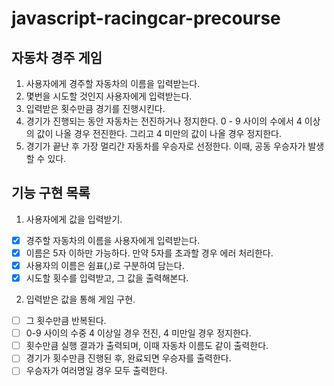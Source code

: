 # javascript-racingcar-precourse

## 자동차 경주 게임

1. 사용자에게 경주할 자동차의 이름을 입력받는다.
2. 몇번을 시도할 것인지 사용자에게 입력받는다.
3. 입력받은 횟수만큼 경기를 진행시킨다.
4. 경기가 진행되는 동안 자동차는 전진하거나 정지한다.
   0 - 9 사이의 수에서 4 이상의 값이 나올 경우 전진한다.
   그리고 4 미만의 값이 나올 경우 정지한다.
5. 경기가 끝난 후 가장 멀리간 자동차를 우승자로 선정한다.
   이때, 공동 우승자가 발생할 수 있다.

## 기능 구현 목록

1. 사용자에게 값을 입력받기.

- [x] 경주할 자동차의 이름을 사용자에게 입력받는다.
- [x] 이름은 5자 이하만 가능하다.
      만약 5자를 초과할 경우 에러 처리한다.
- [x] 사용자의 이름은 쉼표(,)로 구분하여 담는다.
- [x] 시도할 횟수를 입력받고, 그 값을 출력해본다.

2. 입력받은 값을 통해 게임 구현.

- [ ] 그 횟수만큼 반복된다.
- [ ] 0-9 사이의 수중 4 이상일 경우 전진, 4 미만일 경우 정지한다.
- [ ] 횟수만큼 실행 결과가 출력되며, 이때 자동차 이름도 같이 출력한다.
- [ ] 경기가 횟수만큼 진행된 후, 완료되면 우승자를 출력한다.
- [ ] 우승자가 여러명일 경우 모두 출력한다.

##
